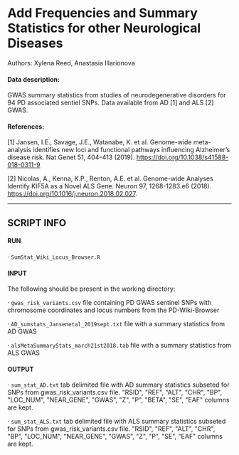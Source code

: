 # Add Frequencies and Summary Statistics for other Neurological Diseases
Authors: Xylena Reed, Anastasia Illarionova

#### Data description:

GWAS summary statistics from studies of neurodegenerative disorders for 94 PD associated sentiel SNPs.
Data available from AD [1] and ALS [2] GWAS.

#### References:

[1] Jansen, I.E., Savage, J.E., Watanabe, K. et al. Genome-wide meta-analysis identifies new loci and functional pathways influencing Alzheimer’s disease risk. Nat Genet 51, 404–413 (2019). https://doi.org/10.1038/s41588-018-0311-9

[2] Nicolas, A., Kenna, K.P., Renton, A.E. et al. Genome-wide Analyses Identify KIF5A as a Novel ALS Gene. Neuron 97, 1268-1283.e6 (2018). https://doi.org/10.1016/j.neuron.2018.02.027.

---
## SCRIPT INFO

#### RUN

·      ```SumStat_Wiki_Locus_Browser.R```

#### INPUT

The following should be present in the working directory:

·      ```gwas_risk_variants.csv``` file containing PD GWAS sentinel SNPs with chromosome coordinates and locus numbers from the PD-Wiki-Browser 

·      ```AD_sumstats_Jansenetal_2019sept.txt``` file with a summary statistics from AD GWAS

·      ```alsMetaSummaryStats_march21st2018.tab``` file with a summary statistics from ALS GWAS

#### OUTPUT

·      ```sum_stat_AD.txt``` tab delimited file with AD summary statistics subseted for SNPs from gwas_risk_variants.csv file. "RSID", "REF", "ALT", "CHR", "BP", "LOC_NUM", "NEAR_GENE", "GWAS", "Z", "P", "BETA", "SE", "EAF" columns are kept.

·      ```sum_stat_ALS.txt``` tab delimited file with ALS summary statistics subseted for SNPs from gwas_risk_variants.csv file. "RSID", "REF", "ALT", "CHR", "BP", "LOC_NUM", "NEAR_GENE", "GWAS", "Z", "P", "SE", "EAF" columns are kept.
